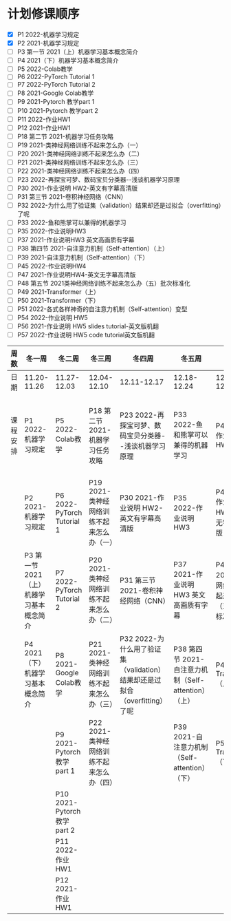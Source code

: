 # 计划修课顺序

- [x] P1  2022-机器学习规定
- [x] P2  2021-机器学习规定
- [ ] P3  第一节 2021（上）机器学习基本概念简介
- [ ] P4  2021（下）机器学习基本概念简介
- [ ] P5  2022-Colab教学
- [ ] P6  2022-PyTorch Tutorial 1
- [ ] P7  2022-PyTorch Tutorial 2
- [ ] P8 2021-Google Colab教学
- [ ] P9 2021-Pytorch 教学part 1
- [ ] P10 2021-Pytorch 教学part 2
- [ ] P11 2022-作业HW1
- [ ] P12 2021-作业HW1
- [ ] P18 第二节 2021-机器学习任务攻略
- [ ] P19 2021-类神经网络训练不起来怎么办（一）
- [ ] P20 2021-类神经网络训练不起来怎么办（二）
- [ ] P21 2021-类神经网络训练不起来怎么办（三）
- [ ] P22 2021-类神经网络训练不起来怎么办（四）
- [ ] P23 2022-再探宝可梦、数码宝贝分类器--浅谈机器学习原理
- [ ] P30 2021-作业说明 HW2-英文有字幕高清版
- [ ] P31 第三节 2021-卷积神经网络（CNN）
- [ ] P32 2022-为什么用了验证集（validation）结果却还是过拟合（overfitting）了呢
- [ ] P33 2022-鱼和熊掌可以兼得的机器学习
- [ ] P35 2022-作业说明HW3
- [ ] P37 2021-作业说明HW3 英文高画质有字幕
- [ ] P38 第四节 2021-自注意力机制（Self-attention）（上）
- [ ] P39 2021-自注意力机制（Self-attention）（下）
- [ ] P45 2022-作业说明HW4
- [ ] P47 2021-作业说明HW4-英文无字幕高清版
- [ ] P48 第五节 2021类神经网络训练不起来怎么办（五）批次标准化
- [ ] P49 2021-Transformer（上）
- [ ] P50 2021-Transformer（下）
- [ ] P51 2022-各式各样神奇的自注意力机制（Self-attention）变型
- [ ] P54 2022-作业说明 HW5
- [ ] P56 2021-作业说明 HW5 slides tutorial-英文版机翻
- [ ] P57 2022-作业说明 HW5 code tutorial英文版机翻

| 周数 | 冬一周 | 冬二周 | 冬三周 | 冬四周 | 冬五周 | 冬六周 | 冬七周 |
| --- | --- | --- | --- | --- | --- | --- | --- |
| 日期 | 11.20-11.26 | 11.27-12.03 | 12.04-12.10 | 12.11-12.17 | 12.18-12.24 | 12.25-12.31 | 01.01-01.07 |
| 课程安排 | P1  2022-机器学习规定 | P5  2022-Colab教学  | P18 第二节 2021-机器学习任务攻略 | P23 2022-再探宝可梦、数码宝贝分类器--浅谈机器学习原理 | P33 2022-鱼和熊掌可以兼得的机器学习 | P45 2022-作业说明HW4 | P51 2022-各式各样神奇的自注意力机制（Self-attention）变型 |
|  | P2  2021-机器学习规定 | P6  2022-PyTorch Tutorial 1 | P19 2021-类神经网络训练不起来怎么办（一） | P30 2021-作业说明 HW2-英文有字幕高清版 | P35 2022-作业说明HW3 | P47 2021-作业说明HW4-英文无字幕高清版 | P54 2022-作业说明 HW5  |
|  | P3  第一节 2021（上）机器学习基本概念简介 | P7  2022-PyTorch Tutorial 2 | P20 2021-类神经网络训练不起来怎么办（二） | P31 第三节 2021-卷积神经网络（CNN） | P37 2021-作业说明HW3 英文高画质有字幕 | P48 第五节 2021类神经网络训练不起来怎么办（五）批次标准化 | P56 2021-作业说明 HW5 slides tutorial-英文版机翻  |
|  | P4  2021（下）机器学习基本概念简介 | P8 2021-Google Colab教学 | P21 2021-类神经网络训练不起来怎么办（三） | P32 2022-为什么用了验证集（validation）结果却还是过拟合（overfitting）了呢 | P38 第四节 2021-自注意力机制（Self-attention）（上） | P49 2021-Transformer（上） | P57 2022-作业说明 HW5 code tutorial英文版机翻 |
|  |  | P9 2021-Pytorch 教学part 1 | P22 2021-类神经网络训练不起来怎么办（四） |  | P39 2021-自注意力机制（Self-attention）（下） | P50 2021-Transformer（下） |  |
|  |  | P10 2021-Pytorch 教学part 2 |  |  |  |  |  |
|  |  | P11 2022-作业HW1 |  |  |  |  |  |
|  |  | P12 2021-作业HW1 |  |  |  |  |  |
